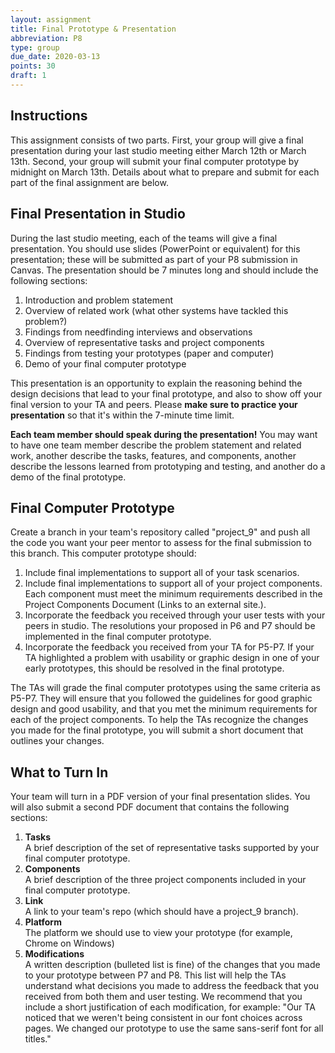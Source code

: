 ```yaml
---
layout: assignment
title: Final Prototype & Presentation
abbreviation: P8
type: group
due_date: 2020-03-13
points: 30
draft: 1
---
```



## Instructions
This assignment consists of two parts. First, your group will give a final presentation during your last studio meeting either March 12th or March 13th. Second, your group will submit your final computer prototype by midnight on March 13th. Details about what to prepare and submit for each part of the final assignment are below.

## Final Presentation in Studio
During the last studio meeting, each of the teams will give a final presentation. You should use slides (PowerPoint or equivalent) for this presentation; these will be submitted as part of your P8 submission in Canvas. The presentation should be 7 minutes long and should include the following sections:

1. Introduction and problem statement
2. Overview of related work (what other systems have tackled this problem?)
3. Findings from needfinding interviews and observations
4. Overview of representative tasks and project components
5. Findings from testing your prototypes (paper and computer)
6. Demo of your final computer prototype

This presentation is an opportunity to explain the reasoning behind the design decisions that lead to your final prototype, and also to show off your final version to your TA and peers. Please **make sure to practice your presentation** so that it's within the 7-minute time limit. 

**Each team member should speak during the presentation!** You may want to have one team member describe the problem statement and related work, another describe the tasks, features, and components, another describe the lessons learned from prototyping and testing, and another do a demo of the final prototype.
 

## Final Computer Prototype
Create a branch in your team's repository called "project_9" and push all the code you want your peer mentor to assess for the final submission to this branch. This computer prototype should:

1. Include final implementations to support all of your task scenarios.
2. Include final implementations to support all of your project components. Each component must meet the minimum requirements described in the Project Components Document (Links to an external site.).
3. Incorporate the feedback you received through your user tests with your peers in studio. The resolutions your proposed in P6 and P7 should be implemented in the final computer prototype.
4. Incorporate the feedback you received from your TA for P5-P7. If your TA highlighted a problem with usability or graphic design in one of your early prototypes, this should be resolved in the final prototype.

The TAs will grade the final computer prototypes using the same criteria as P5-P7. They will ensure that you followed the guidelines for good graphic design and good usability, and that you met the minimum requirements for each of the project components. To help the TAs recognize the changes you made for the final prototype, you will submit a short document that outlines your changes.

## What to Turn In
Your team will turn in a PDF version of your final presentation slides. You will also submit a second PDF document that contains the following sections:

1. **Tasks**<br>A brief description of the set of representative tasks supported by your final computer prototype.
2. **Components**<br>A brief description of the three project components included in your final computer prototype.
3. **Link**<br>A link to your team's repo (which should have a project_9 branch).
4. **Platform**<br>The platform we should use to view your prototype (for example, Chrome on Windows)
5. **Modifications**<br>A written description (bulleted list is fine) of the changes that you made to your prototype between P7 and P8. This list will help the TAs understand what decisions you made to address the feedback that you received from both them and user testing. We recommend that you include a short justification of each modification, for example: "Our TA noticed that we weren't being consistent in our font choices across pages. We changed our prototype to use the same sans-serif font for all titles."